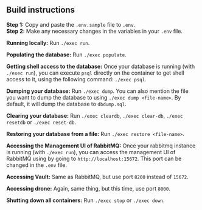 ## Build instructions

__Step 1:__ Copy and paste the `.env.sample` file to `.env`.  
__Step 2:__ Make any necessary changes in the variables in your `.env` file.

__Running locally:__ Run `./exec run`.

__Populating the database:__ Run `./exec populate`.

__Getting shell access to the database:__ Once your database is running (with `./exec run`), you can execute `psql` directly on the container to get shell access to it, using the following command: `./exec psql`.

__Dumping your database:__ Run `./exec dump`. You can also mention the file you want to dump the database to using `./exec dump <file-name>`. By default, it will dump the database to `dbdump.sql`.

__Clearing your database:__ Run `./exec cleardb`, `./exec clear-db`, `./exec resetdb` or `./exec reset-db`.

__Restoring your database from a file:__ Run `./exec restore <file-name>`.

__Accessing the Management UI of RabbitMQ:__ Once your rabbitmq instance is running (with `./exec run`), you can access the management UI of RabbitMQ using by going to `http://localhost:15672`. This port can be changed in the `.env` file.

__Accessing Vault:__ Same as RabbitMQ, but use port `8200` instead of `15672`.

__Accessing drone:__ Again, same thing, but this time, use port `8000`.

__Shutting down all containers:__ Run `./exec stop` or `./exec down`.